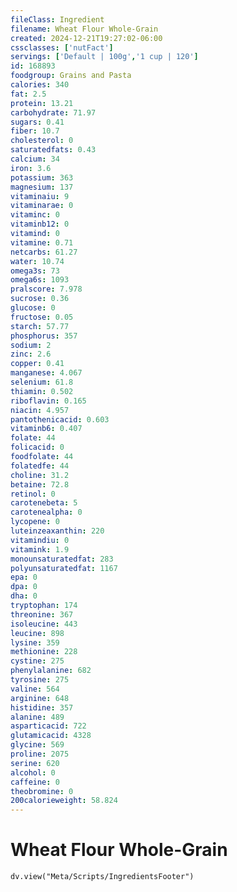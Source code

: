 ```yaml
---
fileClass: Ingredient
filename: Wheat Flour Whole-Grain
created: 2024-12-21T19:27:02-06:00
cssclasses: ['nutFact']
servings: ['Default | 100g','1 cup | 120']
id: 168893
foodgroup: Grains and Pasta
calories: 340
fat: 2.5
protein: 13.21
carbohydrate: 71.97
sugars: 0.41
fiber: 10.7
cholesterol: 0
saturatedfats: 0.43
calcium: 34
iron: 3.6
potassium: 363
magnesium: 137
vitaminaiu: 9
vitaminarae: 0
vitaminc: 0
vitaminb12: 0
vitamind: 0
vitamine: 0.71
netcarbs: 61.27
water: 10.74
omega3s: 73
omega6s: 1093
pralscore: 7.978
sucrose: 0.36
glucose: 0
fructose: 0.05
starch: 57.77
phosphorus: 357
sodium: 2
zinc: 2.6
copper: 0.41
manganese: 4.067
selenium: 61.8
thiamin: 0.502
riboflavin: 0.165
niacin: 4.957
pantothenicacid: 0.603
vitaminb6: 0.407
folate: 44
folicacid: 0
foodfolate: 44
folatedfe: 44
choline: 31.2
betaine: 72.8
retinol: 0
carotenebeta: 5
carotenealpha: 0
lycopene: 0
luteinzeaxanthin: 220
vitamindiu: 0
vitamink: 1.9
monounsaturatedfat: 283
polyunsaturatedfat: 1167
epa: 0
dpa: 0
dha: 0
tryptophan: 174
threonine: 367
isoleucine: 443
leucine: 898
lysine: 359
methionine: 228
cystine: 275
phenylalanine: 682
tyrosine: 275
valine: 564
arginine: 648
histidine: 357
alanine: 489
asparticacid: 722
glutamicacid: 4328
glycine: 569
proline: 2075
serine: 620
alcohol: 0
caffeine: 0
theobromine: 0
200calorieweight: 58.824
---
```


# Wheat Flour Whole-Grain

```dataviewjs
dv.view("Meta/Scripts/IngredientsFooter")
```
